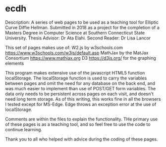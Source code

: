 # ecdh

Description: A series of web pages to be used as a teaching tool for Elliptic Curve Diffie Hellman. Submitted in 2018 as a project for the completion of a Masters Degree in Computer Science at Southern Connecticut State University. Thesis Advisor: Dr Ata Elahi. Second Reader: Dr Lisa Lancor

This set of pages makes use of:
W2.js by w3schools.com  https://www.w3schools.com/w3js/default.asp
MathJax by the MatJax Consortium https://www.mathjax.org
D3  https://d3js.org/  for the graphing elements

This program makes extensive use of the javascript HTML5 function localStorage. The localStorage function is used to carry the variables between pages and omit the need for any database on the back end, and was much easier to implement than use of POST/GET form variables. The data only needs to be persistent across pages on each visit, and doesn't need long term storage. As of this writing, this works fine in all the browsers I tested except for MS-Edge. Edge throws an exception error at the use of localStorage.

Comments are within the files to explain the functionality. THe primary use of these pages is as a teaching tool, and so feel free to use the code to continue learning.

Thank you to all who helped with advice during the coding of these pages.
